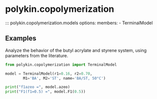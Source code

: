 # polykin.copolymerization

::: polykin.copolymerization.models
    options:
        members:
            - TerminalModel

## Examples

Analyze the behavior of the butyl acrylate and styrene system,
using parameters from the literature.

```python exec="on" source="console"
from polykin.copolymerization import TerminalModel

model = TerminalModel(r1=0.16, r2=0.70, 
        M1='BA', M2='ST', name='BA/ST, 50°C')

print("f1azeo =", model.azeo)
print("F1(f1=0.5) =", model.F1(0.5))
```
